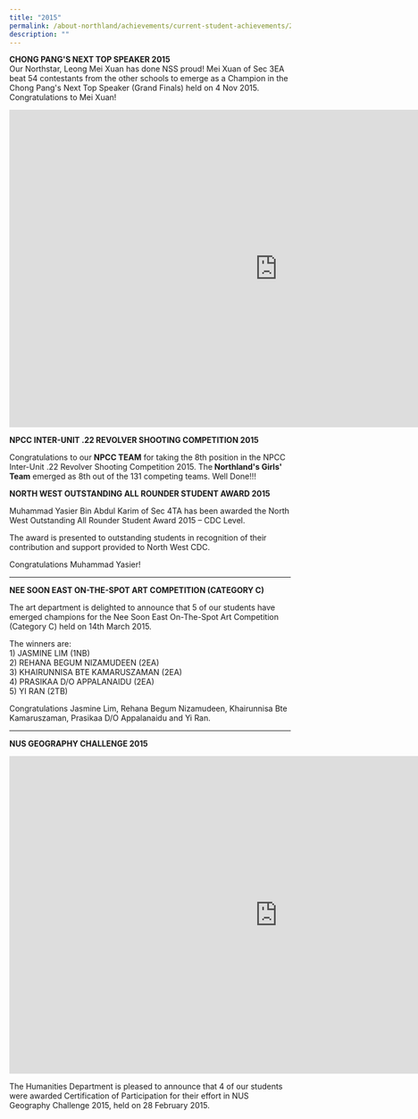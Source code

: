 ```yaml
---
title: "2015"
permalink: /about-northland/achievements/current-student-achievements/2015/
description: ""
---
```

<p><strong>CHONG PANG'S NEXT TOP SPEAKER 2015<br /></strong>Our Northstar, Leong Mei Xuan has done NSS proud! Mei Xuan of Sec 3EA beat 54 contestants from the other schools to emerge as a Champion in the Chong Pang's Next Top Speaker (Grand Finals) held on 4 Nov 2015. Congratulations to Mei Xuan!</p>
<iframe src="https://docs.google.com/presentation/d/e/2PACX-1vQw8-6isrTljinMWFOCAxo_S-d9ppK_Hz8PrHGr6b2vlc_X78TYXRoWtKplYiqHccX_ELsR87oec-zA/embed?start=false&loop=false&delayms=10000" frameborder="0" width="960" height="569" allowfullscreen="true"></iframe>
<p><strong>NPCC INTER-UNIT .22 REVOLVER SHOOTING COMPETITION 2015</strong></p>
<p>Congratulations&nbsp;to our&nbsp;<strong>NPCC TEAM</strong>&nbsp;for taking the 8th position in the&nbsp;NPCC Inter-Unit .22 Revolver Shooting Competition 2015. The<strong>&nbsp;Northland's Girls' Team</strong>&nbsp;emerged as 8th out of the 131 competing teams. Well Done!!!</p>
<p><strong>NORTH WEST OUTSTANDING ALL ROUNDER STUDENT AWARD 2015</strong></p>
<p>Muhammad Yasier Bin Abdul Karim of Sec 4TA has been awarded the North West Outstanding All Rounder Student Award 2015 &ndash; CDC Level.</p>
<p>The award is presented to outstanding students in recognition of their contribution and support provided to North West CDC.</p>
<p>Congratulations Muhammad Yasier!</p>
<hr>
<p><strong>NEE SOON EAST ON-THE-SPOT ART COMPETITION (CATEGORY C)</strong></p>
<p>The art department is delighted to announce that 5 of our students have emerged champions for the Nee Soon East On-The-Spot Art Competition (Category C) held on 14th March 2015.&nbsp;</p>
<p>The winners are:<br />1) JASMINE LIM (1NB)<br />2) REHANA BEGUM NIZAMUDEEN (2EA)<br />3) KHAIRUNNISA BTE KAMARUSZAMAN (2EA)<br />4) PRASIKAA D/O APPALANAIDU (2EA)<br />5) YI RAN (2TB)</p>
<p>Congratulations Jasmine Lim, Rehana Begum Nizamudeen, Khairunnisa Bte Kamaruszaman, Prasikaa D/O Appalanaidu and Yi Ran.&nbsp;</p>
<hr>
<p><strong>NUS GEOGRAPHY CHALLENGE 2015</strong></p>
<iframe src="https://docs.google.com/presentation/d/e/2PACX-1vTfid-I6he-sFwq2U_GHPUeRwuSJ7FsxDt0z1HoVTX3qjuRTapyNWmNV87Jo84xC3UZJ3GvqHk1T84T/embed?start=false&loop=false&delayms=10000" frameborder="0" width="960" height="569" allowfullscreen="true"></iframe>
<p>The Humanities Department is pleased to announce that 4 of our students were awarded Certification of Participation for their effort in NUS Geography Challenge 2015, held on 28 February 2015.</p>